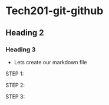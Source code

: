# Tech201-git-github
## Heading 2
### Heading 3

- Lets create our markdown file 



STEP 1: 




STEP 2:




STEP 3:
